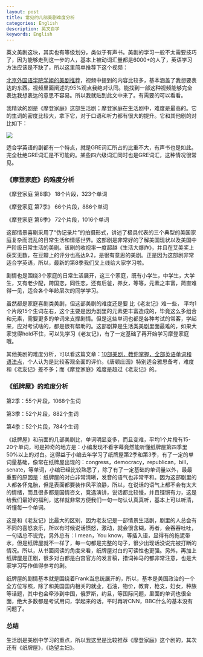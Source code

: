 ```yaml
---
layout: post
title: 常见的几部美剧难度分析
categories: English
description: 英文自学
keywords: English
---
```


英文美剧这块，其实也有等级划分，类似于有声书。美剧的学习一般不太需要技巧了，因为能够走到这一步的人，基本上被动词汇量都是6000+的人了，英语学习方法应该是不缺了，所以这里简单推荐下这个视频：

[北京外国语学院学姐的美剧推荐](https://www.bilibili.com/video/BV1xM4y1K7M7)，视频中提到的内容比较多，基本涵盖了我想要表达的东西。视频里面阐述的95%观点我绝对认同。能找到一部这种视频能够完全表达我想表达的意思不容易。所以我就贴到此文中来了。有需要的可以看看。

我精读的剧是《摩登家庭》这部生活剧；摩登家庭在生活剧中，难度是最高的。它的生词的密度比较大，拿下它，对于口语和听力都有很大的提升。它和其他剧的对比如下：

<img src="https://cs-cn.top//images/posts/dancimidu83825.png"/>

适合学英语的剧都有一个特点，就是GRE词汇所占的比重不大，有声书也是如此。完全杜绝GRE词汇是不可能的。某些四六级词汇同时也是GRE词汇，这种情况很常见。

### 《摩登家庭》的难度分析

《摩登家庭 第8季》 18个片段，323个单词

《摩登家庭 第7季》 66个片段，886个单词

《摩登家庭 第6季》 72个片段，1016个单词

这部情景喜剧采用了“伪记录片”的拍摄形式，讲述了极具代表的三个典型的美国家庭复杂而混乱的日常生活和情感世界。这部剧是非常好的了解美国现状以及美国中产阶级日常生活的美剧。该剧的收视率一度超越《生活大爆炸》，并且在艾美奖上获奖无数，在豆瓣上的评分也高达9.2，是很有意思的美剧。正是因为这部剧非常适合学英语，所以，最新的第8季我们又上线给大家学习啦。

剧情也是围绕3个家庭的日常生活展开，这三个家庭，既有小学生，中学生，大学生，又有老少配，跨国恋，同性恋，还有后爸，养女，等等，元素之丰富，简直难得一见，适合各个年龄层次的同学学习。

虽然都是家庭喜剧类美剧，但这部美剧的难度还是要 比《老友记》难一些， 平均1个片段15个生词左右，这个主要是因为剧里的元素更丰富造成的，毕竟这么多组合和元素，需要更多的单词来支撑剧情。但是这些单词也都是各种考试的常客，学起来，应对考试啥的，都是很有帮助的。这部剧算是生活类美剧里面最难的，如果大家觉得hold不住，可以先学习《老友记》，有了一定基础了再开始学习摩登家庭哦。



其他美剧的难度分析，可以看这篇文章：[10部美剧，教你掌握，全部英语单词和语法点](http://www.360doc6.net/wxarticlenew/628493588.html)，个人认为是比较客观全面的评价。《唐顿庄园》特别适合雅思备考，难度和《老友记》差不多；而《摩登家庭》难度是超过《老友记》的。

### 《纸牌屋》的难度分析

第2季：55个片段，1068个生词

第3季：52个片段，882个生词

第4季：52个片段，784个生词

《纸牌屋》和前面的几部美剧比，单词明显变多，而且变难，平均1个片段有15-20个单词，可是神奇的地方是：小编发现不看字幕竟然能听懂纸牌屋第四季里50%以上的对白。这得益于小编去年学习了纸牌屋第2季和第3季，有了一定的单词量基础，像常在纸牌屋出现的：congress，democracy，republican，bill，senate，等单词，小编已经比较熟悉了，除了有了一定基础的单词量以外，最最重要的原因是：纸牌屋的对白非常清晰，发音的语气也非常平和。因为这部剧里的人都各怀鬼胎，但是表面都要装作风平浪静，所以，在说话的语气上都不会有太大的情绪，而且很多都是国情咨文，竞选演讲，说话都比较慢，并且铿锵有力，这是给我们最好的福利，这样就非常方便我们一句一句认认真真听，基本上可以听清，听懂每一个单词。

这是和《老友记》比最大的区别，因为老友记是一部情景生活剧，剧里的人总会有不同的喜怒哀乐，所以有时候说话愤怒，激动，就会很含糊，再者，会吞吞吐吐，一句话总不说完，另外总有：I mean，You know，等插入语，显得有的拖泥带水，但是纸牌屋就不一样了，每一句都是完整的句子，很少出现话没说完被打断的情况。所以，从书面阅读的角度来看，纸牌屋对白的可读性也更强。另外，再加上纸牌屋是正剧，很多对白都是白宫官方的发言稿，措词神马的都非常注意，也是大家学习写作值得参考的剧。

纸牌屋的剧情基本就是围绕着Frank当总统展开的，所以，基本是美国政治的一个全方位写照，除了和美国国内相关的就业，石油，物价，教育，枪支，妇女，种族等话题，其中也会牵涉到中国，俄罗斯，约旦，等国际问题，里面的单词也很全面，绝大多数都是考试用词，学起来的话，平时再听CNN，BBC什么的基本没有问题了。



### 总结

生活剧是美剧中学习的重点，所以我这里是比较推荐《摩登家庭》这个剧的，其次还有《纸牌屋》，《绝望主妇》。